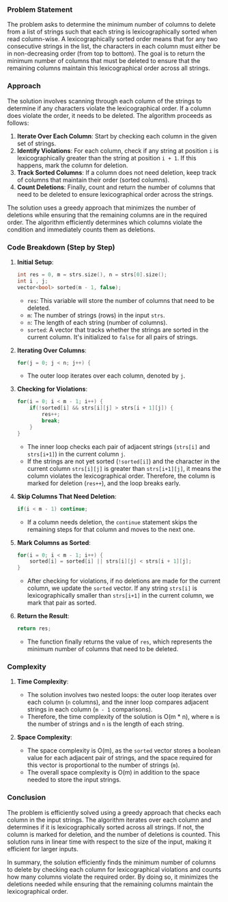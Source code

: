 ### Problem Statement

The problem asks to determine the minimum number of columns to delete from a list of strings such that each string is lexicographically sorted when read column-wise. A lexicographically sorted order means that for any two consecutive strings in the list, the characters in each column must either be in non-decreasing order (from top to bottom). The goal is to return the minimum number of columns that must be deleted to ensure that the remaining columns maintain this lexicographical order across all strings.

### Approach

The solution involves scanning through each column of the strings to determine if any characters violate the lexicographical order. If a column does violate the order, it needs to be deleted. The algorithm proceeds as follows:

1. **Iterate Over Each Column**: Start by checking each column in the given set of strings.
2. **Identify Violations**: For each column, check if any string at position `i` is lexicographically greater than the string at position `i + 1`. If this happens, mark the column for deletion.
3. **Track Sorted Columns**: If a column does not need deletion, keep track of columns that maintain their order (sorted columns).
4. **Count Deletions**: Finally, count and return the number of columns that need to be deleted to ensure lexicographical order across the strings.

The solution uses a greedy approach that minimizes the number of deletions while ensuring that the remaining columns are in the required order. The algorithm efficiently determines which columns violate the condition and immediately counts them as deletions.

### Code Breakdown (Step by Step)

1. **Initial Setup**:
   ```cpp
   int res = 0, m = strs.size(), n = strs[0].size();
   int i , j;
   vector<bool> sorted(m - 1, false);
   ```
   - `res`: This variable will store the number of columns that need to be deleted.
   - `m`: The number of strings (rows) in the input `strs`.
   - `n`: The length of each string (number of columns).
   - `sorted`: A vector that tracks whether the strings are sorted in the current column. It's initialized to `false` for all pairs of strings.

2. **Iterating Over Columns**:
   ```cpp
   for(j = 0; j < n; j++) {
   ```
   - The outer loop iterates over each column, denoted by `j`.

3. **Checking for Violations**:
   ```cpp
   for(i = 0; i < m - 1; i++) {
       if(!sorted[i] && strs[i][j] > strs[i + 1][j]) {
           res++;
           break;
       }
   }
   ```
   - The inner loop checks each pair of adjacent strings (`strs[i]` and `strs[i+1]`) in the current column `j`.
   - If the strings are not yet sorted (`!sorted[i]`) and the character in the current column `strs[i][j]` is greater than `strs[i+1][j]`, it means the column violates the lexicographical order. Therefore, the column is marked for deletion (`res++`), and the loop breaks early.

4. **Skip Columns That Need Deletion**:
   ```cpp
   if(i < m - 1) continue;
   ```
   - If a column needs deletion, the `continue` statement skips the remaining steps for that column and moves to the next one.

5. **Mark Columns as Sorted**:
   ```cpp
   for(i = 0; i < m - 1; i++) {
       sorted[i] = sorted[i] || strs[i][j] < strs[i + 1][j];
   }
   ```
   - After checking for violations, if no deletions are made for the current column, we update the `sorted` vector. If any string `strs[i]` is lexicographically smaller than `strs[i+1]` in the current column, we mark that pair as sorted.

6. **Return the Result**:
   ```cpp
   return res;
   ```
   - The function finally returns the value of `res`, which represents the minimum number of columns that need to be deleted.

### Complexity

1. **Time Complexity**:
   - The solution involves two nested loops: the outer loop iterates over each column (`n` columns), and the inner loop compares adjacent strings in each column (`m - 1` comparisons).
   - Therefore, the time complexity of the solution is O(m * n), where `m` is the number of strings and `n` is the length of each string.

2. **Space Complexity**:
   - The space complexity is O(m), as the `sorted` vector stores a boolean value for each adjacent pair of strings, and the space required for this vector is proportional to the number of strings (`m`).
   - The overall space complexity is O(m) in addition to the space needed to store the input strings.

### Conclusion

The problem is efficiently solved using a greedy approach that checks each column in the input strings. The algorithm iterates over each column and determines if it is lexicographically sorted across all strings. If not, the column is marked for deletion, and the number of deletions is counted. This solution runs in linear time with respect to the size of the input, making it efficient for larger inputs.

In summary, the solution efficiently finds the minimum number of columns to delete by checking each column for lexicographical violations and counts how many columns violate the required order. By doing so, it minimizes the deletions needed while ensuring that the remaining columns maintain the lexicographical order.